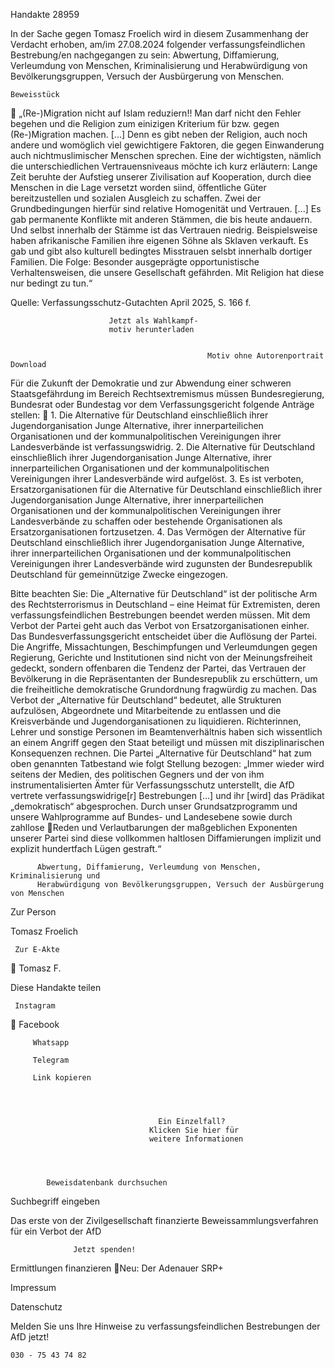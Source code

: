 Handakte 28959

In der Sache gegen Tomasz Froelich wird in diesem Zusammenhang der Verdacht
erhoben, am/im 27.08.2024 folgender verfassungsfeindlichen Bestrebung/en
nachgegangen zu sein: Abwertung, Diffamierung, Verleumdung von Menschen,
Kriminalisierung und Herabwürdigung von Bevölkerungsgruppen, Versuch der
Ausbürgerung von Menschen.




    Beweisstück
             „(Re-)Migration nicht auf Islam reduziern!! Man darf nicht den Fehler
             begehen und die Religion zum einizigen Kriterium für bzw. gegen
             (Re-)Migration machen. [...] Denn es gibt neben der Religion, auch noch
             andere und womöglich viel gewichtigere Faktoren, die gegen
             Einwanderung auch nichtmuslimischer Menschen sprechen. Eine der
             wichtigsten, nämlich die unterschiedlichen Vertrauensniveaus möchte
             ich kurz erläutern: Lange Zeit beruhte der Aufstieg unserer Zivilisation
             auf Kooperation, durch diee Menschen in die Lage versetzt worden siind,
             öffentliche Güter bereitzustellen und sozialen Ausgleich zu schaffen.
             Zwei der Grundbedingungen hierfür sind relative Homogenität und
             Vertrauen. [...] Es gab permanente Konflikte mit anderen Stämmen, die
             bis heute andauern. Und selbst innerhalb der Stämme ist das Vertrauen
             niedrig. Beispielsweise haben afrikanische Familien ihre eigenen Söhne
             als Sklaven verkauft. Es gab und gibt also kulturell bedingtes Misstrauen
             selsbt innerhalb dortiger Familien. Die Folge: Besonder ausgeprägte
             opportunistische Verhaltensweisen, die unsere Gesellschaft gefährden.
             Mit Religion hat diese nur bedingt zu tun.“



Quelle:
Verfassungsschutz-Gutachten April 2025, S. 166 f.




                          Jetzt als Wahlkampf-
                          motiv herunterladen


                                                Motiv ohne Autorenportrait   Download




Für die Zukunft der Demokratie und zur Abwendung einer schweren
Staatsgefährdung im Bereich Rechtsextremismus müssen Bundesregierung,
Bundesrat oder Bundestag vor dem Verfassungsgericht folgende Anträge stellen:
   1. Die Alternative für Deutschland einschließlich ihrer Jugendorganisation
      Junge Alternative, ihrer innerparteilichen Organisationen und der
      kommunalpolitischen Vereinigungen ihrer Landesverbände ist
      verfassungswidrig.
   2. Die Alternative für Deutschland einschließlich ihrer Jugendorganisation
      Junge Alternative, ihrer innerparteilichen Organisationen und der
      kommunalpolitischen Vereinigungen ihrer Landesverbände wird aufgelöst.
   3. Es ist verboten, Ersatzorganisationen für die Alternative für Deutschland
      einschließlich ihrer Jugendorganisation Junge Alternative, ihrer
      innerparteilichen Organisationen und der kommunalpolitischen
      Vereinigungen ihrer Landesverbände zu schaffen oder bestehende
      Organisationen als Ersatzorganisationen fortzusetzen.
   4. Das Vermögen der Alternative für Deutschland einschließlich ihrer
      Jugendorganisation Junge Alternative, ihrer innerparteilichen Organisationen
      und der kommunalpolitischen Vereinigungen ihrer Landesverbände wird
      zugunsten der Bundesrepublik Deutschland für gemeinnützige Zwecke
      eingezogen.



Bitte beachten Sie: Die „Alternative für Deutschland“ ist der politische Arm des Rechtsterrorismus in
Deutschland – eine Heimat für Extremisten, deren verfassungsfeindlichen Bestrebungen beendet
werden müssen. Mit dem Verbot der Partei geht auch das Verbot von Ersatzorganisationen einher. Das
Bundesverfassungsgericht entscheidet über die Auflösung der Partei. Die Angriffe, Missachtungen,
Beschimpfungen und Verleumdungen gegen Regierung, Gerichte und Institutionen sind nicht von der
Meinungsfreiheit gedeckt, sondern offenbaren die Tendenz der Partei, das Vertrauen der Bevölkerung
in die Repräsentanten der Bundesrepublik zu erschüttern, um die freiheitliche demokratische
Grundordnung fragwürdig zu machen. Das Verbot der „Alternative für Deutschland“ bedeutet, alle
Strukturen aufzulösen, Abgeordnete und Mitarbeitende zu entlassen und die Kreisverbände und
Jugendorganisationen zu liquidieren. Richterinnen, Lehrer und sonstige Personen im
Beamtenverhältnis haben sich wissentlich an einem Angriff gegen den Staat beteiligt und müssen mit
disziplinarischen Konsequenzen rechnen.
Die Partei „Alternative für Deutschland“ hat zum oben genannten Tatbestand wie folgt Stellung
bezogen: „Immer wieder wird seitens der Medien, des politischen Gegners und der von ihm
instrumentalisierten Ämter für Verfassungsschutz unterstellt, die AfD vertrete verfassungswidrige[r]
Bestrebungen […] und ihr [wird] das Prädikat „demokratisch“ abgesprochen. Durch unser
Grundsatzprogramm und unsere Wahlprogramme auf Bundes- und Landesebene sowie durch zahllose
Reden und Verlautbarungen der maßgeblichen Exponenten unserer Partei sind diese vollkommen
haltlosen Diffamierungen implizit und explizit hundertfach Lügen gestraft.“




          Abwertung, Diffamierung, Verleumdung von Menschen, Kriminalisierung und
          Herabwürdigung von Bevölkerungsgruppen, Versuch der Ausbürgerung von Menschen




   Zur Person


   Tomasz Froelich

     Zur E-Akte
                        Tomasz F.

Diese Handakte teilen


     Instagram
         Facebook

         Whatsapp

         Telegram

         Link kopieren




                                     Ein Einzelfall?
                                   Klicken Sie hier für
                                   weitere Informationen




            Beweisdatenbank durchsuchen

  Suchbegriff eingeben

  Das erste von der Zivilgesellschaft finanzierte
   Beweissammlungsverfahren für ein Verbot
                     der AfD

                  Jetzt spenden!




Ermittlungen finanzieren
Neu: Der Adenauer SRP+

Impressum

Datenschutz




Melden Sie uns Ihre Hinweise zu verfassungsfeindlichen Bestrebungen der AfD
jetzt!

    030 - 75 43 74 82
